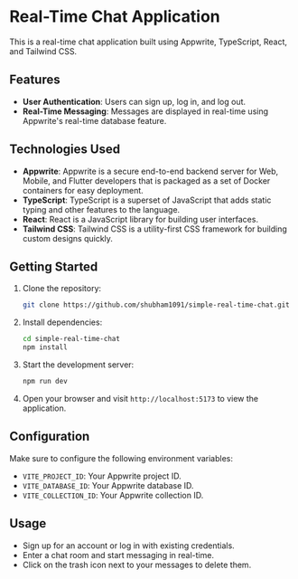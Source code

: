 # Real-Time Chat Application

This is a real-time chat application built using Appwrite, TypeScript, React, and Tailwind CSS.

## Features

-   **User Authentication**: Users can sign up, log in, and log out.
-   **Real-Time Messaging**: Messages are displayed in real-time using Appwrite's real-time database feature.

## Technologies Used

-   **Appwrite**: Appwrite is a secure end-to-end backend server for Web, Mobile, and Flutter developers that is packaged as a set of Docker containers for easy deployment.
-   **TypeScript**: TypeScript is a superset of JavaScript that adds static typing and other features to the language.
-   **React**: React is a JavaScript library for building user interfaces.
-   **Tailwind CSS**: Tailwind CSS is a utility-first CSS framework for building custom designs quickly.

## Getting Started

1. Clone the repository:

    ```bash
    git clone https://github.com/shubham1091/simple-real-time-chat.git
    ```

2. Install dependencies:

    ```bash
    cd simple-real-time-chat
    npm install
    ```

3. Start the development server:

    ```bash
    npm run dev
    ```

4. Open your browser and visit `http://localhost:5173` to view the application.

## Configuration

Make sure to configure the following environment variables:

-   `VITE_PROJECT_ID`: Your Appwrite project ID.
-   `VITE_DATABASE_ID`: Your Appwrite database ID.
-   `VITE_COLLECTION_ID`: Your Appwrite collection ID.

## Usage

-   Sign up for an account or log in with existing credentials.
-   Enter a chat room and start messaging in real-time.
-   Click on the trash icon next to your messages to delete them.

